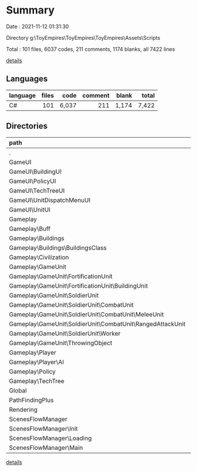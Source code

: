 # Summary

Date : 2021-11-12 01:31:30

Directory g:\ToyEmpires\ToyEmpires\ToyEmpires\Assets\Scripts

Total : 101 files,  6037 codes, 211 comments, 1174 blanks, all 7422 lines

[details](details.md)

## Languages
| language | files | code | comment | blank | total |
| :--- | ---: | ---: | ---: | ---: | ---: |
| C# | 101 | 6,037 | 211 | 1,174 | 7,422 |

## Directories
| path | files | code | comment | blank | total |
| :--- | ---: | ---: | ---: | ---: | ---: |
| . | 101 | 6,037 | 211 | 1,174 | 7,422 |
| GameUI | 22 | 1,381 | 29 | 265 | 1,675 |
| GameUI\BuildingUI | 7 | 374 | 0 | 75 | 449 |
| GameUI\PolicyUI | 3 | 231 | 0 | 45 | 276 |
| GameUI\TechTreeUI | 2 | 284 | 27 | 50 | 361 |
| GameUI\UnitDispatchMenuUI | 6 | 385 | 2 | 73 | 460 |
| GameUI\UnitUI | 1 | 42 | 0 | 9 | 51 |
| Gameplay | 70 | 4,186 | 161 | 825 | 5,172 |
| Gameplay\Buff | 14 | 479 | 27 | 99 | 605 |
| Gameplay\Buildings | 5 | 247 | 0 | 61 | 308 |
| Gameplay\Buildings\BuildingsClass | 1 | 22 | 0 | 2 | 24 |
| Gameplay\Civilization | 2 | 57 | 0 | 6 | 63 |
| Gameplay\GameUnit | 29 | 1,763 | 32 | 360 | 2,155 |
| Gameplay\GameUnit\FortificationUnit | 4 | 369 | 9 | 77 | 455 |
| Gameplay\GameUnit\FortificationUnit\BuildingUnit | 1 | 19 | 0 | 4 | 23 |
| Gameplay\GameUnit\SoldierUnit | 13 | 1,066 | 22 | 219 | 1,307 |
| Gameplay\GameUnit\SoldierUnit\CombatUnit | 8 | 588 | 16 | 122 | 726 |
| Gameplay\GameUnit\SoldierUnit\CombatUnit\MeleeUnit | 2 | 216 | 3 | 40 | 259 |
| Gameplay\GameUnit\SoldierUnit\CombatUnit\RangedAttackUnit | 3 | 284 | 13 | 58 | 355 |
| Gameplay\GameUnit\SoldierUnit\Worker | 1 | 183 | 4 | 31 | 218 |
| Gameplay\GameUnit\ThrowingObject | 3 | 104 | 0 | 18 | 122 |
| Gameplay\Player | 3 | 717 | 81 | 156 | 954 |
| Gameplay\Player\AI | 2 | 219 | 51 | 42 | 312 |
| Gameplay\Policy | 5 | 240 | 7 | 24 | 271 |
| Gameplay\TechTree | 8 | 614 | 13 | 109 | 736 |
| Global | 1 | 46 | 0 | 7 | 53 |
| PathFindingPlus | 1 | 12 | 0 | 3 | 15 |
| Rendering | 1 | 83 | 12 | 11 | 106 |
| ScenesFlowManager | 3 | 57 | 0 | 14 | 71 |
| ScenesFlowManager\Init | 1 | 12 | 0 | 2 | 14 |
| ScenesFlowManager\Loading | 1 | 35 | 0 | 8 | 43 |
| ScenesFlowManager\Main | 1 | 10 | 0 | 4 | 14 |

[details](details.md)